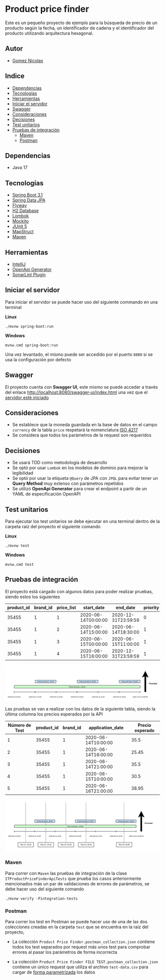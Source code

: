 # Product price finder

Este es un pequeño proyecto de ejemplo para la búsqueda de precio de un producto según la fecha, un
identificador de cadena y el identificador del producto utilizando arquitectura hexagonal.


## Autor

- [Gomez Nicolas](https://github.com/ngomez097)



## Indice
* [Dependencias](#dependencias)
* [Tecnologías](#tecnologías)
* [Herramientas](#herramientas)
* [Iniciar el servidor](#iniciar-el-servidor)
* [Swagger](#swagger)
* [Consideraciones](#consideraciones)
* [Decisiones](#decisiones)
* [Test unitarios](#test-unitarios)
* [Pruebas de integración](#pruebas-de-integración)
  * [Maven](#maven)
  * [Postman](#postman)

## Dependencias

- Java 17



## Tecnologías

- [Spring Boot 3.1](https://spring.io/projects/spring-boot)
- [Spring Data JPA](https://spring.io/projects/spring-data-jpa)
- [Flyway](https://flywaydb.org/)
- [H2 Database](https://www.h2database.com/html/main.html)
- [Lombok](https://projectlombok.org/)
- [Mockito](https://site.mockito.org/)
- [JUnit 5](https://junit.org/junit5/)
- [MapStruct](https://mapstruct.org/)
- [Maven](https://maven.apache.org/)

## Herramientas

- [IntelliJ](https://www.jetbrains.com/es-es/idea/)
- [OpenApi Generator](https://openapi-generator.tech/)
- [SonarLint Plugin](https://plugins.jetbrains.com/plugin/7973-sonarlint)


## Iniciar el servidor

Para iniciar el servidor se puede hacer uso del siguiente commando en una terminal

**Linux**
```shell
./mvnw spring-boot:run
```

**Windows**
```shell
mvnw.cmd spring-boot:run
```

Una vez levantado, el mismo puede ser accedido por el puerto `8080` si se usa la configuración 
por defecto

## Swagger

El proyecto cuenta con **Swagger UI**, este mismo se puede acceder a través del enlace
[http://localhost:8080/swagger-ui/index.html](http://localhost:8080/swagger-ui/index.html) 
una vez que el [servidor esté iniciado](#iniciar-el-servidor)



## Consideraciones

- Se establece que la moneda guardada en la base de datos en el campo `currency`
  de la tabla `price` respetará la nomenclatura [ISO 4217](https://es.wikipedia.org/wiki/ISO_4217)
- Se considera que todos los parámetros de la request son requeridos



## Decisiones

- Se usará TDD como metodología de desarrollo
- Se optó por usar `Lombok` en los modelos de dominio para mejorar la legibilidad
- Se optó por usar la etiqueta `@Query` de JPA con `JPQL` para evitar tener un **Query Method** 
  muy extenso con parámetros repetidos
- Se utilizó **OpenApi Generator** para crear el endpoint a partir de un YAML de especificación OpenAPI


## Test unitarios

Para ejecutar los test unitarios se debe ejecutar en una terminal dentro de la carpeta raíz del 
proyecto el siguiente comando

**Linux**
```shell
./mvnw test 
```

**Windows**
```shell
mvnw.cmd test
```

## Pruebas de integración

El proyecto está cargado con algunos datos para poder realizar pruebas, siendo estos los siguientes

| product_id | brand_id | price_list | start_date          | end_date            | priority | price | currency |
|------------|----------|------------|---------------------|---------------------|----------|-------|----------|
| 35455      | 1        | 1          | 2020-06-14T00:00:00 | 2020-12-31T23:59:59 | 0        | 35.50 | EUR      |
| 35455      | 1        | 2          | 2020-06-14T15:00:00 | 2020-06-14T18:30:00 | 1        | 25.45 | EUR      |
| 35455      | 1        | 3          | 2020-06-15T00:00:00 | 2020-06-15T11:00:00 | 1        | 30.50 | EUR      |
| 35455      | 1        | 4          | 2020-06-15T16:00:00 | 2020-12-31T23:59:59 | 1        | 38.95 | EUR      |

![](doc/price-graph.png)

Las pruebas se van a realizar con los datos de la siguiente tabla, siendo la última columna
los precios esperados por la API

| Número de Test | product_id | brand_id | application_date    | Precio esperado |
|----------------|------------|----------|---------------------|-----------------|
| 1              | 35455      | 1        | 2020-06-14T10:00:00 | 35.5            |
| 2              | 35455      | 1        | 2020-06-14T16:00:00 | 25.45           |
| 3              | 35455      | 1        | 2020-06-14T21:00:00 | 35.5            |
| 4              | 35455      | 1        | 2020-06-15T10:00:00 | 30.5            |
| 5              | 35455      | 1        | 2020-06-16T21:00:00 | 38.95           |

![](doc/test-graph.png)

### Maven

Para correr con `Maven` las pruebas de integración de la clase `ITProductPriceFinderApiTests` 
que prueba los casos anteriormente mencionados más un par de validaciones de errores de parámetros, 
se debe hacer uso del siguiente comando 
```shell
./mvnw verify -Pintegration-tests
```

### Postman

Para correr los test en Postman se puede hacer uso de una de las dos colecciones creadas en la carpeta
 `test` que se encuentra en la raíz del proyecto, 
 
- La colección `Product Price Finder.postman_collection.json` contiene todos los test separados por request más unos test para
  comprobar errores al pasar los parámetros de forma incorrecta

- La colección `Product Price Finder FILE TEST.postman_collection.json` contiene un único request que utiliza 
  el archivo `test-data.csv` para cargar de 
  [forma parametrizada](https://learning.postman.com/docs/collections/running-collections/working-with-data-files/)
  los datos
